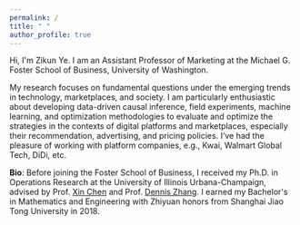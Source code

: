 ```yaml
---
permalink: /
title: " "
author_profile: true
---
```


Hi, I'm Zikun Ye. I am an Assistant Professor of Marketing at the Michael G. Foster School of Business, University of Washington.

My research focuses on fundamental questions under the emerging trends in technology, marketplaces, and society. I am particularly enthusiastic about developing data-driven causal inference, field experiments, machine learning, and optimization methodologies to evaluate and optimize the strategies in the contexts of digital platforms and marketplaces, especially their recommendation, advertising, and pricing policies. I’ve had the pleasure of working with platform companies, e.g., Kwai, Walmart Global Tech, DiDi, etc.

**Bio**: Before joining the Foster School of Business, I received my Ph.D. in Operations Research at the University of Illinois Urbana-Champaign, advised by Prof. [Xin Chen](https://www.isye.gatech.edu/users/xin-chen) and Prof. [Dennis Zhang](http://denniszhang.org). I earned my Bachelor's in Mathematics and Engineering with Zhiyuan honors from Shanghai Jiao Tong University in 2018. 

<!---My primary research focuses on data-driven optimization and causal inference with applications in platform operations and revenue management. The goal is to provide actionable policies and operations for online platforms. I’ve had the pleasure of working with platform companies including Kwai, Walmart Global Tech, LIVAD Technology, and DiDi.

<!---I’ve had the pleasure of working with [Kwai](https://www.kwai.com), [Walmart Global Tech](https://tech.walmart.com), [LIVAD](https://www.livad.stream), and [DiDi](https://web.didiglobal.com). --->







